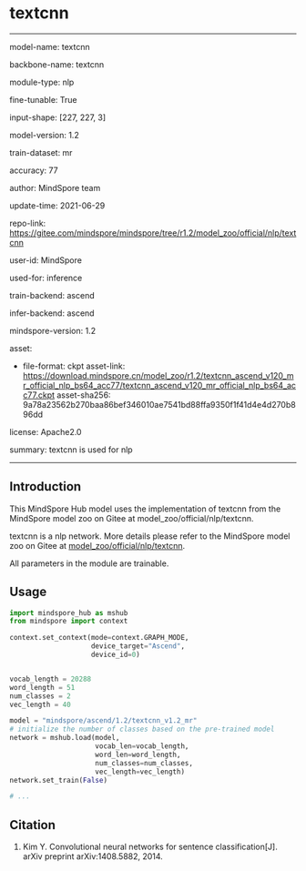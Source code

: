 # textcnn

---

model-name: textcnn

backbone-name: textcnn

module-type: nlp

fine-tunable: True

input-shape: [227, 227, 3]

model-version: 1.2

train-dataset: mr

accuracy: 77

author: MindSpore team

update-time: 2021-06-29

repo-link: <https://gitee.com/mindspore/mindspore/tree/r1.2/model_zoo/official/nlp/textcnn>

user-id: MindSpore

used-for: inference

train-backend: ascend

infer-backend: ascend

mindspore-version: 1.2

asset:

-
    file-format: ckpt
    asset-link: <https://download.mindspore.cn/model_zoo/r1.2/textcnn_ascend_v120_mr_official_nlp_bs64_acc77/textcnn_ascend_v120_mr_official_nlp_bs64_acc77.ckpt>
    asset-sha256: 9a78a23562b270baa86bef346010ae7541bd88ffa9350f1f41d4e4d270b896dd

license: Apache2.0

summary: textcnn is used for nlp

---

## Introduction

This MindSpore Hub model uses the implementation of textcnn from the MindSpore model zoo on Gitee at model_zoo/official/nlp/textcnn.

textcnn is a nlp network. More details please refer to the MindSpore model zoo on Gitee at [model_zoo/official/nlp/textcnn](https://gitee.com/mindspore/mindspore/blob/r1.2/model_zoo/official/nlp/textcnn/README.md).

All parameters in the module are trainable.

## Usage

```python
import mindspore_hub as mshub
from mindspore import context

context.set_context(mode=context.GRAPH_MODE,
                    device_target="Ascend",
                    device_id=0)


vocab_length = 20288
word_length = 51
num_classes = 2
vec_length = 40

model = "mindspore/ascend/1.2/textcnn_v1.2_mr"
# initialize the number of classes based on the pre-trained model
network = mshub.load(model,
                     vocab_len=vocab_length,
                     word_len=word_length,
                     num_classes=num_classes,
                     vec_length=vec_length)
network.set_train(False)

# ...
```

## Citation

1. Kim Y. Convolutional neural networks for sentence classification[J]. arXiv preprint arXiv:1408.5882, 2014.
